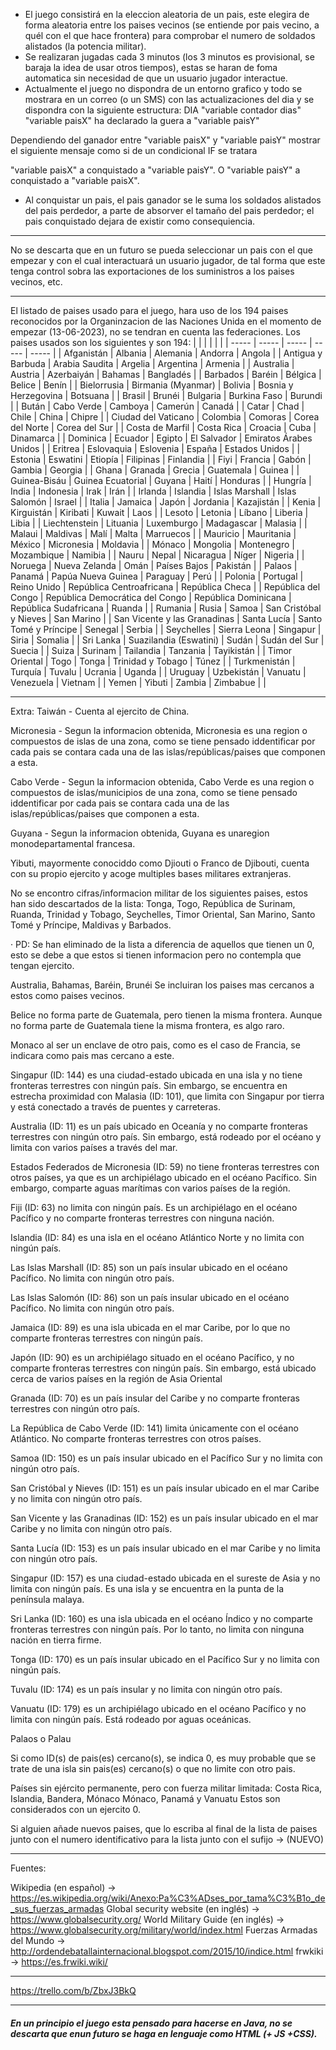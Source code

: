 * El juego consistirá en la eleccion aleatoria de un pais, este elegira de forma aleatoria entre los paises vecinos (se entiende por pais vecino, a quél con el que hace frontera) para comprobar el numero de soldados alistados (la potencia militar).
* Se realizaran jugadas cada 3 minutos (los 3 minutos es provisional, se baraja la idea de usar otros tiempos), estas se haran de foma automatica sin necesidad de que un usuario jugador interactue.
* Actualmente el juego no dispondra de un entorno grafico y todo se mostrara en un correo (o un SMS) con las actualizaciones del dia y se dispondra con la siguiente estructura:
DIA "variable contador dias"
"variable paisX" ha declarado la guera a "variable paisY"

Dependiendo del ganador entre "variable paisX" y "variable paisY" mostrar el siguiente mensaje como si de un condicional IF se tratara

"variable paisX" a conquistado a "variable paisY". 
O
"variable paisY" a conquistado a "variable paisX".

* Al conquistar un pais, el pais ganador se le suma los soldados alistados del pais perdedor, a parte de absorver el tamaño del pais perdedor; el pais conquistado dejara de existir como consequiencia.

---
No se descarta que en un futuro se pueda seleccionar un pais con el que empezar y con el cual interactuará un usuario jugador, de tal forma que este tenga control sobra las exportaciones de los suministros a los paises vecinos, etc.

---

El listado de paises usado para el juego, hara uso de los 194 paises reconocidos por la Organinzacion de las Naciones Unida en el momento de empezar (13-06-2023), no se tendran en cuenta las federaciones.
Los paises usados son los siguientes y son 194:
|       |       |       |       |       |
| ----- | ----- | ----- | ----- | ----- |
| Afganistán | Albania | Alemania | Andorra | Angola |
| Antigua y Barbuda | Arabia Saudita | Argelia | Argentina | Armenia |
| Australia | Austria | Azerbaiyán | Bahamas | Bangladés |
| Barbados | Baréin | Bélgica | Belice | Benín |
| Bielorrusia | Birmania (Myanmar) | Bolivia | Bosnia y Herzegovina | Botsuana |
| Brasil | Brunéi | Bulgaria | Burkina Faso | Burundi |
| Bután | Cabo Verde | Camboya | Camerún | Canadá |
| Catar | Chad | Chile | China | Chipre |
| Ciudad del Vaticano | Colombia | Comoras | Corea del Norte | Corea del Sur |
| Costa de Marfil | Costa Rica | Croacia | Cuba | Dinamarca |
| Dominica | Ecuador | Egipto | El Salvador | Emiratos Árabes Unidos |
| Eritrea | Eslovaquia | Eslovenia | España | Estados Unidos |
| Estonia | Eswatini | Etiopía | Filipinas | Finlandia |
| Fiyi | Francia | Gabón | Gambia | Georgia |
| Ghana | Granada | Grecia | Guatemala | Guinea |
| Guinea-Bisáu | Guinea Ecuatorial | Guyana | Haití | Honduras |
| Hungría | India | Indonesia | Irak | Irán |
| Irlanda | Islandia | Islas Marshall | Islas Salomón | Israel |
| Italia | Jamaica | Japón | Jordania | Kazajistán |
| Kenia | Kirguistán | Kiribati | Kuwait | Laos |
| Lesoto | Letonia | Líbano | Liberia | Libia |
| Liechtenstein | Lituania | Luxemburgo | Madagascar | Malasia |
| Malaui | Maldivas | Malí | Malta | Marruecos |
| Mauricio | Mauritania | México | Micronesia | Moldavia |
| Mónaco | Mongolia | Montenegro | Mozambique | Namibia |
| Nauru | Nepal | Nicaragua | Níger | Nigeria |
| Noruega | Nueva Zelanda | Omán | Países Bajos | Pakistán |
| Palaos | Panamá | Papúa Nueva Guinea | Paraguay | Perú |
| Polonia | Portugal | Reino Unido | República Centroafricana | República Checa |
| República del Congo | República Democrática del Congo | República Dominicana | República Sudafricana | Ruanda |
| Rumania | Rusia | Samoa | San Cristóbal y Nieves | San Marino |
| San Vicente y las Granadinas | Santa Lucía | Santo Tomé y Príncipe | Senegal | Serbia |
| Seychelles | Sierra Leona | Singapur | Siria | Somalia |
| Sri Lanka | Suazilandia (Eswatini) | Sudán | Sudán del Sur | Suecia |
| Suiza | Surinam | Tailandia | Tanzania | Tayikistán |
| Timor Oriental | Togo | Tonga | Trinidad y Tobago | Túnez |
| Turkmenistán | Turquía | Tuvalu | Ucrania | Uganda |
| Uruguay | Uzbekistán | Vanuatu | Venezuela | Vietnam |
| Yemen | Yibuti | Zambia | Zimbabue |       |

---

Extra: Taiwán - Cuenta al ejercito de China.

Micronesia - Segun la informacion obtenida, Micronesia es una region o compuestos de islas de una zona, como se tiene pensado iddentificar por cada pais se contara cada una de las islas/repúblicas/paises que componen a esta.

Cabo Verde - Segun la informacion obtenida, Cabo Verde es una region o compuestos de islas/municipios de una zona, como se tiene pensado iddentificar por cada pais se contara cada una de las islas/repúblicas/paises que componen a esta.

Guyana - Segun la informacion obtenida, Guyana es unaregion monodepartamental francesa.

Yibuti, mayormente conociddo como Djiouti o Franco de Djibouti, cuenta con su propio ejercito y acoge multiples bases militares extranjeras.

No se encontro cifras/informacion militar de los siguientes paises, estos han sido descartados de la lista: Tonga, Togo, República de Surinam, Ruanda, Trinidad y Tobago, Seychelles, Timor Oriental, San Marino, Santo Tomé y Príncipe, Maldivas y Barbados.

· PD: Se han eliminado de la lista a diferencia de aquellos que tienen un 0, esto se debe a que estos si tienen informacion pero no contempla que tengan ejercito.

Australia, Bahamas, Baréin, Brunéi Se incluiran los paises mas cercanos a estos como paises vecinos.

Belice no forma parte de Guatemala, pero tienen la misma frontera. Aunque no forma parte de Guatemala tiene la misma frontera, es algo raro.

Monaco al ser un enclave de otro pais, como es el caso de Francia, se indicara como pais mas cercano a este.

Singapur (ID: 144) es una ciudad-estado ubicada en una isla y no tiene fronteras terrestres con ningún país. Sin embargo, se encuentra en estrecha proximidad con Malasia (ID: 101), que limita con Singapur por tierra y está conectado a través de puentes y carreteras.

Australia (ID: 11) es un país ubicado en Oceanía y no comparte fronteras terrestres con ningún otro país. Sin embargo, está rodeado por el océano y limita con varios países a través del mar.

Estados Federados de Micronesia (ID: 59) no tiene fronteras terrestres con otros países, ya que es un archipiélago ubicado en el océano Pacífico. Sin embargo, comparte aguas marítimas con varios países de la región.

Fiji (ID: 63) no limita con ningún país. Es un archipiélago en el océano Pacífico y no comparte fronteras terrestres con ninguna nación.

Islandia (ID: 84) es una isla en el océano Atlántico Norte y no limita con ningún país.

Las Islas Marshall (ID: 85) son un país insular ubicado en el océano Pacífico. No limita con ningún otro país.

Las Islas Salomón (ID: 86) son un país insular ubicado en el océano Pacífico. No limita con ningún otro país.

Jamaica (ID: 89) es una isla ubicada en el mar Caribe, por lo que no comparte fronteras terrestres con ningún país.

Japón (ID: 90) es un archipiélago situado en el océano Pacífico, y no comparte fronteras terrestres con ningún país. Sin embargo, está ubicado cerca de varios países en la región de Asia Oriental

Granada (ID: 70) es un país insular del Caribe y no comparte fronteras terrestres con ningún otro país.

La República de Cabo Verde (ID: 141)  limita únicamente con el océano Atlántico. No comparte fronteras terrestres con otros países.

Samoa (ID: 150) es un país insular ubicado en el Pacífico Sur y no limita con ningún otro país.

San Cristóbal y Nieves (ID: 151) es un país insular ubicado en el mar Caribe y no limita con ningún otro país.

San Vicente y las Granadinas (ID: 152) es un país insular ubicado en el mar Caribe y no limita con ningún otro país.

Santa Lucía (ID: 153) es un país insular ubicado en el mar Caribe y no limita con ningún otro país.

Singapur (ID: 157) es una ciudad-estado ubicada en el sureste de Asia y no limita con ningún país. Es una isla y se encuentra en la punta de la península malaya.

Sri Lanka (ID: 160) es una isla ubicada en el océano Índico y no comparte fronteras terrestres con ningún país. Por lo tanto, no limita con ninguna nación en tierra firme.

Tonga (ID: 170) es un país insular ubicado en el Pacífico Sur y no limita con ningún país.

Tuvalu (ID: 174) es un país insular y no limita con ningún otro país.

Vanuatu (ID: 179) es un archipiélago ubicado en el océano Pacífico y no limita con ningún país. Está rodeado por aguas oceánicas.

Palaos o Palau

Si como ID(s) de pais(es) cercano(s), se indica 0, es muy probable que se trate de una isla sin pais(es) cercano(s) o que no limite con otro pais.

Países sin ejército permanente, pero con fuerza militar limitada: Costa Rica, Islandia, Bandera, Mónaco Mónaco, Panamá y Vanuatu Estos son considerados con un ejercito 0.

Si alguien añade nuevos paises, que lo escriba al final de la lista de paises junto con el numero identificativo para la lista junto con el sufijo  -> (NUEVO)

---
Fuentes:

Wikipedia (en español) -> https://es.wikipedia.org/wiki/Anexo:Pa%C3%ADses_por_tama%C3%B1o_de_sus_fuerzas_armadas
Global security website (en inglés) -> https://www.globalsecurity.org/
World Military Guide (en inglés) -> https://www.globalsecurity.org/military/world/index.html
Fuerzas Armadas del Mundo -> http://ordendebatallainternacional.blogspot.com/2015/10/indice.html
frwkiki -> https://es.frwiki.wiki/

---
https://trello.com/b/ZbxJ3BkQ

---
##### En un principio el juego esta pensado para hacerse en Java, no se descarta que enun futuro se haga en lenguaje como HTML (+ JS +CSS).
